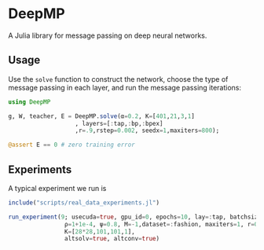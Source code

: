 # DeepMP

A Julia library for message passing on deep neural networks.

## Usage

Use the `solve` function to construct the network, choose the type of message passing in
each layer, and run the message passing iterations:

```julia
using DeepMP

g, W, teacher, E = DeepMP.solve(α=0.2, K=[401,21,3,1]
                   , layers=[:tap,:bp,:bpex]
                   ,r=.9,rstep=0.002, seedx=1,maxiters=800);

@assert E == 0 # zero training error
```

## Experiments

A typical experiment we run is 

```julia
include("scripts/real_data_experiments.jl")

run_experiment(9; usecuda=true, gpu_id=0, epochs=10, lay=:tap, batchsize=128, 
                ρ=1+1e-4, ψ=0.8, M=-1,dataset=:fashion, maxiters=1, r=0., ϵinit=1., 
                K=[28*28,101,101,1], 
                altsolv=true, altconv=true)
```

